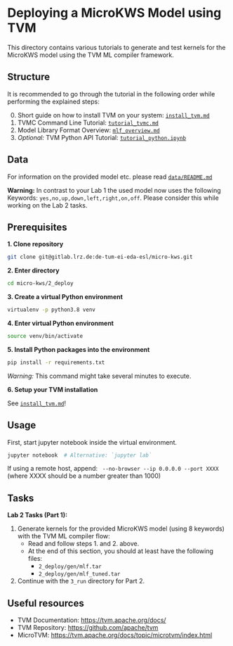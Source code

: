 # Deploying a MicroKWS Model using TVM

This directory contains various tutorials to generate and test kernels for the MicroKWS model using the TVM ML compiler framework.

## Structure

It is recommended to go through the tutorial in the following order while performing the explained steps:

0. Short guide on how to install TVM on your system: [`install_tvm.md`](install_tvm.md)
1. TVMC Command Line Tutorial: [`tutorial_tvmc.md`](tutorial_tvmc.ipynb)
2. Model Library Format Overview: [`mlf_overview.md`](mlf_overview.md)
3. *Optional:* TVM Python API Tutorial: [`tutorial_python.ipynb`](tutorial_python.ipynb)

## Data

For information on the provided model etc. please read [`data/README.md`](./data/README.md)

**Warning:** In contrast to your Lab 1 the used model now uses the following Keywords: `yes,no,up,down,left,right,on,off`. Please consider this while working on the Lab 2 tasks.

## Prerequisites

**1. Clone repository**

```bash
git clone git@gitlab.lrz.de:de-tum-ei-eda-esl/micro-kws.git
```

**2. Enter directory**

```bash
cd micro-kws/2_deploy
```

**3. Create a virtual Python environment**

```bash
virtualenv -p python3.8 venv
```

**4. Enter virtual Python environment**

```bash
source venv/bin/activate
```

**5. Install Python packages into the environment**

```bash
pip install -r requirements.txt
```

*Warning:* This command might take several minutes to execute.

**6. Setup your TVM installation**

See [`install_tvm.md`](install_tvm.md)!

## Usage

First, start jupyter notebook inside the virtual environment.

```bash
jupyter notebook  # Alternative: `jupyter lab`
```

If using a remote host, append: ` --no-browser --ip 0.0.0.0 --port XXXX` (where XXXX should be a number greater than 1000)

## Tasks
**Lab 2 Tasks (Part 1):**

1. Generate kernels for the provided MicroKWS model (using 8 keywords) with the TVM ML compiler flow:
    - Read and follow steps 1. and 2. above.
    - At the end of this section, you should at least have the following files:
        - `2_deploy/gen/mlf.tar`
        - `2_deploy/gen/mlf_tuned.tar`
2. Continue with the `3_run` directory for Part 2.


## Useful resources

- TVM Documentation: https://tvm.apache.org/docs/
- TVM Repository: https://github.com/apache/tvm
- MicroTVM: https://tvm.apache.org/docs/topic/microtvm/index.html
